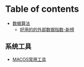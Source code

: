 # Table of contents

* [数据算法](README.md)
  * [好用的的外部数据指数-新榜](readme/hao-yong-de-de-wai-bu-shu-ju-zhi-shu-xin-bang.md)

## 系统工具

* [MACOS常用工具](xi-tong-gong-ju/macos-chang-yong-gong-ju.md)
